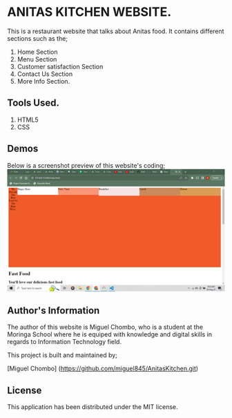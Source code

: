 # ANITAS KITCHEN WEBSITE.
This is a restaurant website that talks about Anitas  food. It contains different sections such as the;

1. Home Section
2. Menu Section
3. Customer satisfaction Section
4. Contact Us Section
5. More Info Section.

## Tools Used.

1. HTML5
2. CSS

## Demos
 Below is a screenshot preview of this website's  coding;
 ![Miguel Chombo](<Screenshot (3).png>)

 ## Author's Information
 The author of this website is Miguel Chombo, who is a  student at the Moringa School where he is equiped
 with knowledge and digital skills in regards to Information Technology field.

 This project is built and maintained by;

 [Miguel Chombo] (https://github.com/miguel845/AnitasKitchen.git)

 ## License

 This application has been distributed under the MIT license.
